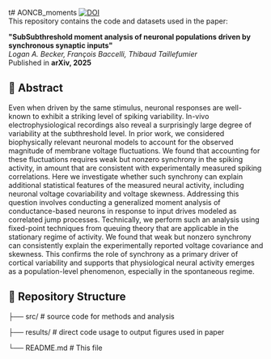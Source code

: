 t# AONCB_moments
[![DOI](https://zenodo.org/badge/DOI/10.48550/arXiv.2503.13702.svg)](https://doi.org/10.48550/arXiv.2503.13702)  
This repository contains the code and datasets used in the paper:  

**"SubSubthreshold moment analysis of neuronal populations driven by
synchronous synaptic inputs"**  
_Logan A. Becker, François Baccelli, Thibaud Taillefumier_  
Published in **arXiv, 2025**  
<!---📄 [Paper Link](https://doi.org/your-doi-here) --->

## 📜 Abstract  
Even when driven by the same stimulus, neuronal responses are well-known to exhibit a striking level of spiking variability. In-vivo electrophysiological recordings also reveal a surprisingly large degree of variability at the subthreshold level. In prior work, we considered biophysically relevant neuronal models to account for
the observed magnitude of membrane voltage fluctuations. We found that accounting for these fluctuations requires weak but nonzero synchrony in the spiking activity, in amount that are consistent with experimentally measured spiking correlations. Here we investigate whether such synchrony can explain additional statistical features of the measured neural activity, including neuronal voltage covariability and voltage skewness. Addressing this question involves conducting a generalized moment analysis of conductance-based neurons in
response to input drives modeled as correlated jump processes. Technically, we perform such an analysis using fixed-point techniques from queuing theory that are applicable in the stationary regime of activity. We found that weak but nonzero synchrony can consistently explain the experimentally reported voltage covariance and skewness. This confirms the role of synchrony as a primary driver of cortical variability and supports that physiological neural activity emerges as a population-level phenomenon, especially in the spontaneous regime.
## 📁 Repository Structure  
├── src/ # source code for methods and analysis

├── results/ # direct code usage to output figures used in paper

└── README.md # This file




